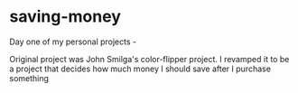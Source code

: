 # saving-money
Day one of my personal projects -

Original project was John Smilga's color-flipper project. I revamped it to be a project that decides how much money I should save after I purchase something
